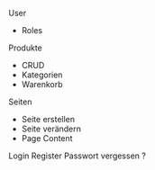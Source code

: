 User
- Roles


Produkte
- CRUD
- Kategorien
- Warenkorb

Seiten
- Seite erstellen
- Seite verändern
- Page Content

Login
Register
Passwort vergessen ? 

